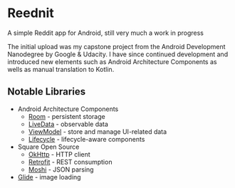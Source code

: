 # Reednit
A simple Reddit app for Android, still very much a work in progress

The initial upload was my capstone project from the Android Development Nanodegree by Google & Udacity. I have since continued development and introduced new elements such as Android Architecture Components as wells as manual translation to Kotlin.

## Notable Libraries
* Android Architecture Components
	* [Room](https://developer.android.com/topic/libraries/architecture/room.html) - persistent storage
	* [LiveData](https://developer.android.com/topic/libraries/architecture/livedata.html) - observable data
	* [ViewModel](https://developer.android.com/topic/libraries/architecture/viewmodel.html) - store and manage UI-related data
	* [Lifecycle](https://developer.android.com/topic/libraries/architecture/lifecycle.html) - lifecycle-aware components
* Square Open Source
	* [OkHttp](http://square.github.io/okhttp/) - HTTP client
	* [Retrofit](http://square.github.io/retrofit/) - REST consumption
	* [Moshi](https://github.com/square/moshi) - JSON parsing
* [Glide](https://bumptech.github.io/glide/) - image loading
